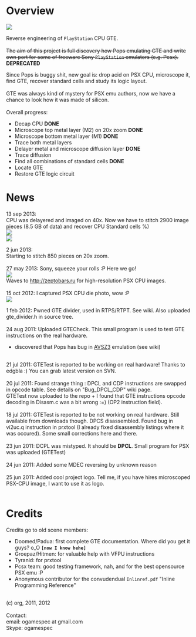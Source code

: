 # Overview #

<img src='http://ogamespec.com/imgstore/whc4e032dbd75870.jpg'>

Reverse engineering of <code>PlayStation</code> CPU GTE.<br>
<br>
<s>The aim of this project is full discovery how Pops emulating GTE and write own port for some of freeware Sony <code>PlayStation</code> emulators (e.g. Pcsx).</s> <b>DEPRECATED</b>

Since Pops is buggy shit, new goal is: drop acid on PSX CPU, microscope it, find GTE, recover standard cells and study its logic layout.<br>
<br>
GTE was always kind of mystery for PSX emu authors, now we have a chance to look how it was made of silicon.<br>
<br>
Overall progress:<br>
- Decap CPU <b>DONE</b><br>
- Microscope top metal layer (M2) on 20x zoom <b>DONE</b><br>
- Microscope bottom metal layer (M1) <b>DONE</b><br>
- Trace both metal layers<br>
- Delayer metal and microscope diffusion layer <b>DONE</b><br>
- Trace diffusion <br>
- Find all combinations of standard cells <b>DONE</b><br>
- Locate GTE<br>
- Restore GTE logic circuit<br>

<h1>News</h1>

13 sep 2013:<br>
CPU was delayered and imaged on 40x. Now we have to stitch 2900 image pieces (8.5 GB of data) and recover CPU Standard cells %) <br>
<img src='http://wiki.psxdev.ru/images/4/4f/Cells.jpg' /><br>
<img src='http://wiki.psxdev.ru/images/a/ae/Cellblock.jpg' />

2 jun 2013:<br>
Starting to stitch 850 pieces on 20x zoom.<br>
<br>
27 may 2013: Sony, squeeze your rolls :P Here we go!<br>
<img src='http://ogamespec.com/imgstore/whc51a3124a21d97.jpg'> <br>
Waves to <a href='http://zeptobars.ru'>http://zeptobars.ru</a> for high-resolution PSX CPU images.<br>
<br>
15 oct 2012: I captured PSX CPU die photo, wow :P<br>
<img src='http://ogamespec.com/imgstore/whc51a31241062f2.jpg'>

1 feb 2012: Pwned GTE divider, used in RTPS/RTPT. See wiki. Also uploaded gte_divider.h in source tree.<br>
<br>
24 aug 2011: Uploaded GTECheck. This small program is used to test GTE instructions on the real hardware.<br>
+ discovered that Pops has bug in <a href='AVSZ3.md'>AVSZ3</a> emulation (see wiki)<br>
<br>
21 jul 2011: GTETest is reported to be working on real hardware! Thanks to edgbla :) You can grab latest version on SVN.<br>
<br>
20 jul 2011: Found strange thing : DPCL and CDP instructions are swapped in opcode table. See details on "Bug_DPCL_CDP" wiki page.<br>
GTETest now uploaded to the repo + I found that GTE instructions opcode decoding in Disasm.c was a bit wrong :=)  (OP2 instruction field).<br>
<br>
18 jul 2011: GTETest is reported to be not working on real hardware. Still available from downloads though. DPCS disassembled. Found bug in vi2uc.q instruction in prxtool (I already fixed disassembly listings where it was occured). Some small corrections here and there.<br>
<br>
23 jun 2011: DCPL was mistyped. It should be <b>DPCL</b>. Small program for PSX was uploaded (GTETest)<br>
<br>
24 jun 2011: Added some MDEC reversing by unknown reason<br>
<br>
25 jun 2011: Added cool project logo. Tell me, if you have hires microscoped PSX-CPU image, I want to use it as logo.<br>
<br>
<h1>Credits</h1>

Credits go to old scene members:<br>
- Doomed/Padua: first complete GTE documentation. Where did you get it guys? o_O <b><code>[now I know hehe]</code></b><br>
- Groepaz/Hitmen: for valuable help with VFPU instructions<br>
- Tyranid: for prxtool<br>
- Pcsx team: good testing framework, nah, and for the best opensource PSX emu :P<br>
- Anonymous contributor for the convudendual <code>Inlinref.pdf</code> "Inline Programming Reference"<br>
<br>
(c) org, 2011, 2012<br>
<br>
Contact:<br>
email: ogamespec at gmail.com<br>
Skype: ogamespec